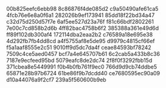 00b825eefc6ebb98
8c86876f4de085d2
c9a50490afe61ca5
4fcb76e6e8a0f6a1
282026b9ef173941
85dd18f22bd34a47
c32d75d250d57f7e
6af5ee527d23a76f
f81c66bdf2802261
7e00c7cd858b2d6b
4ff82bac4758b6f2
385388a361e49d6d
ff89f102db300af4
172114dba2eaa2b2
c76589a18e695e38
4d292fb7fb4dd8cd
a4f5755af8e5de95
d9979c4815cf66ef
f5a1aaf8555e2c51
9010ff9d5dc7da4f
ceae84593bf78242
7509c4ce5aed0457
bcf7a4e645707b61
6c2cab5a433b8c36
7187e9ecfeed95bd
5079eafc8de2dc74
2f8f0f3292fbb15d
371cbea8e5449991
f0b4b0fb761f9ec0
766d9d9cb74ddbe5
65871e28b97b6724
61be86f9b7dcdd40
ce7680595ec90a09
d10a44076a9f2cf7
239a5f560600b9eb
